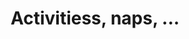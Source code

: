 ---
lang: en
title: Activitiess, naps, ...
image: ../../static/images/cards/icon-profil-kid.png
imageAlt: Test
description: Les informations pertinentes notées en deux gestes dans l’application. Priorité aux enfants, nos interfaces sont intuitives et la saisie ne vous prend pas plus de dix minutes par jour.
---